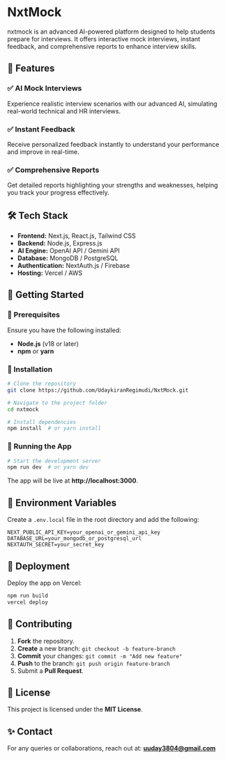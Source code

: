 # NxtMock

nxtmock is an advanced AI-powered platform designed to help students prepare for interviews. It offers interactive mock interviews, instant feedback, and comprehensive reports to enhance interview skills.

## 🚀 Features

### ✅ AI Mock Interviews
Experience realistic interview scenarios with our advanced AI, simulating real-world technical and HR interviews.

### ✅ Instant Feedback
Receive personalized feedback instantly to understand your performance and improve in real-time.

### ✅ Comprehensive Reports
Get detailed reports highlighting your strengths and weaknesses, helping you track your progress effectively.

## 🛠️ Tech Stack
- **Frontend:** Next.js, React.js, Tailwind CSS
- **Backend:** Node.js, Express.js
- **AI Engine:** OpenAI API / Gemini API
- **Database:** MongoDB / PostgreSQL
- **Authentication:** NextAuth.js / Firebase
- **Hosting:** Vercel / AWS

## 🎯 Getting Started

### 📌 Prerequisites
Ensure you have the following installed:
- **Node.js** (v18 or later)
- **npm** or **yarn**

### 📌 Installation
```bash
# Clone the repository
git clone https://github.com/UdaykiranRegimudi/NxtMock.git

# Navigate to the project folder
cd nxtmock

# Install dependencies
npm install  # or yarn install
```

### 📌 Running the App
```bash
# Start the development server
npm run dev  # or yarn dev
```
The app will be live at **http://localhost:3000**.

## 📌 Environment Variables
Create a `.env.local` file in the root directory and add the following:
```env
NEXT_PUBLIC_API_KEY=your_openai_or_gemini_api_key
DATABASE_URL=your_mongodb_or_postgresql_url
NEXTAUTH_SECRET=your_secret_key
```

## 🚀 Deployment
Deploy the app on Vercel:
```bash
npm run build
vercel deploy
```

## 🤝 Contributing
1. **Fork** the repository.
2. **Create** a new branch: `git checkout -b feature-branch`
3. **Commit** your changes: `git commit -m "Add new feature"`
4. **Push** to the branch: `git push origin feature-branch`
5. Submit a **Pull Request**.

## 📄 License
This project is licensed under the **MIT License**.

## ✨ Contact
For any queries or collaborations, reach out at: **uuday3804@gmail.com**
